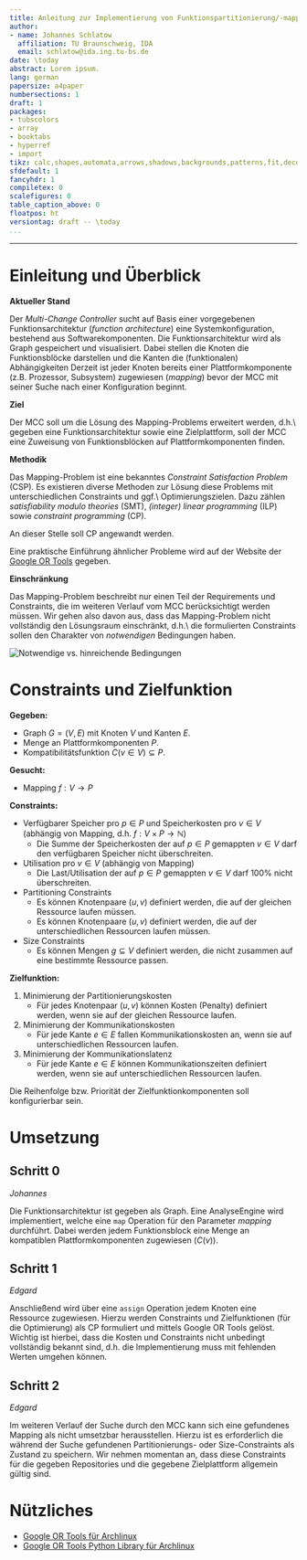 ```yaml
---
title: Anleitung zur Implementierung von Funktionspartitionierung/-mapping mit Hilfe von Constraint Programming
author:
- name: Johannes Schlatow
  affiliation: TU Braunschweig, IDA
  email: schlatow@ida.ing.tu-bs.de
date: \today 
abstract: Lorem ipsum.
lang: german
papersize: a4paper
numbersections: 1
draft: 1
packages:
- tubscolors
- array
- booktabs
- hyperref
- import
tikz: calc,shapes,automata,arrows,shadows,backgrounds,patterns,fit,decorations.pathreplacing
sfdefault: 1
fancyhdr: 1
compiletex: 0
scalefigures: 0
table_caption_above: 0
floatpos: ht
versiontag: draft -- \today
...
```

---

# Einleitung und Überblick

__Aktueller Stand__

Der _Multi-Change Controller_ sucht auf Basis einer vorgegebenen Funktionsarchitektur (_function architecture_) eine Systemkonfiguration, bestehend aus Softwarekomponenten.
Die Funktionsarchitektur wird als Graph gespeichert und visualisiert.
Dabei stellen die Knoten die Funktionsblöcke darstellen und die Kanten die (funktionalen) Abhängigkeiten 
Derzeit ist jeder Knoten bereits einer Plattformkomponente (z.B. Prozessor, Subsystem) zugewiesen (_mapping_) bevor der MCC mit seiner Suche nach einer Konfiguration beginnt.

__Ziel__

Der MCC soll um die Lösung des Mapping-Problems erweitert werden, d.h.\ gegeben eine Funktionsarchitektur sowie eine Zielplattform, soll der MCC eine Zuweisung von Funktionsblöcken auf Plattformkomponenten finden.

__Methodik__

Das Mapping-Problem ist eine bekanntes _Constraint Satisfaction Problem_ (CSP).
Es existieren diverse Methoden zur Lösung diese Problems mit unterschiedlichen Constraints und ggf.\ Optimierungszielen.
Dazu zählen _satisfiability modulo theories_ (SMT), _(integer) linear programming_ (ILP) sowie _constraint programming_ (CP).

An dieser Stelle soll CP angewandt werden.

Eine praktische Einführung ähnlicher Probleme wird auf der Website der [Google OR Tools](https://developers.google.com/optimization/introduction/overview) gegeben.

__Einschränkung__

Das Mapping-Problem beschreibt nur einen Teil der Requirements und Constraints, die im weiteren Verlauf vom MCC berücksichtigt werden müssen.
Wir gehen also davon aus, dass das Mapping-Problem nicht vollständig den Lösungsraum einschränkt, d.h.\ die formulierten Constraints sollen den Charakter von _notwendigen_ Bedingungen haben.

![Notwendige vs. hinreichende Bedingungen](figures/constraints.tikz)

# Constraints und Zielfunktion

__Gegeben:__

* Graph $G=(V,E)$ mit Knoten $V$ und Kanten $E$.
* Menge an Plattformkomponenten $P$.
* Kompatibilitätsfunktion $C(v\in V)\subseteq P$.

__Gesucht:__

* Mapping $f: V \rightarrow P$

__Constraints:__

* Verfügbarer Speicher pro $p\in P$ und Speicherkosten pro $v\in V$ (abhängig von Mapping, d.h. $f: V\times P \rightarrow \mathbb{N}$)
	* Die Summe der Speicherkosten der auf $p\in P$ gemappten $v\in V$ darf den verfügbaren Speicher nicht überschreiten.
* Utilisation pro $v\in V$ (abhängig von Mapping)
	* Die Last/Utilisation der auf $p\in P$ gemappten $v\in V$ darf 100% nicht überschreiten.
* Partitioning Constraints
	* Es können Knotenpaare $(u,v)$ definiert werden, die auf der gleichen Ressource laufen müssen.
	* Es können Knotenpaare $(u,v)$ definiert werden, die auf der unterschiedlichen Ressourcen laufen müssen.
* Size Constraints
	* Es können Mengen $g\subseteq V$ definiert werden, die nicht zusammen auf eine bestimmte Ressource passen.

__Zielfunktion:__

1. Minimierung der Partitionierungskosten
	* Für jedes Knotenpaar $(u,v)$ können Kosten (Penalty) definiert werden, wenn sie auf der gleichen Ressource laufen.
2. Minimierung der Kommunikationskosten
	* Für jede Kante $e\in E$ fallen Kommunikationskosten an, wenn sie auf unterschiedlichen Ressourcen laufen.
3. Minimierung der Kommunikationslatenz
	* Für jede Kante $e\in E$ können Kommunikationszeiten definiert werden, wenn sie auf unterschiedlichen Ressourcen laufen.

Die Reihenfolge bzw. Priorität der Zielfunktionkomponenten soll konfigurierbar sein.

# Umsetzung

## Schritt 0
_Johannes_

Die Funktionsarchitektur ist gegeben als Graph.
Eine AnalyseEngine wird implementiert, welche eine `map` Operation für den Parameter _mapping_ durchführt.
Dabei werden jedem Funktionsblock eine Menge an kompatiblen Plattformkomponenten zugewiesen ($C(v)$).

## Schritt 1
_Edgard_

Anschließend wird über eine `assign` Operation jedem Knoten eine Ressource zugewiesen.
Hierzu werden Constraints und Zielfunktionen (für die Optimierung) als CP formuliert und mittels Google OR Tools gelöst.
Wichtig ist hierbei, dass die Kosten und Constraints nicht unbedingt vollständig bekannt sind, d.h. die Implementierung muss mit fehlenden Werten umgehen können.

## Schritt 2
_Edgard_

Im weiteren Verlauf der Suche durch den MCC kann sich eine gefundenes Mapping als nicht umsetzbar herausstellen.
Hierzu ist es erforderlich die während der Suche gefundenen Partitionierungs- oder Size-Constraints als Zustand zu speichern.
Wir nehmen momentan an, dass diese Constraints für die gegeben Repositories und die gegebene Zielplattform allgemein gültig sind.

# Nützliches

* [Google OR Tools für Archlinux](https://home.schlatow.name:9443/aur-builds/or-tools-6.10-3-x86_64.pkg.tar.xz)
* [Google OR Tools Python Library für Archlinux](https://home.schlatow.name:9443/aur-builds/or-tools-6.10-3-x86_64.pkg.tar.xz)
